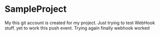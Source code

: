 # SampleProject
My this git account is created for my project. 
Just trying to test WebHook stuff. yet to work this push event. Trying again
finally webhook worked
